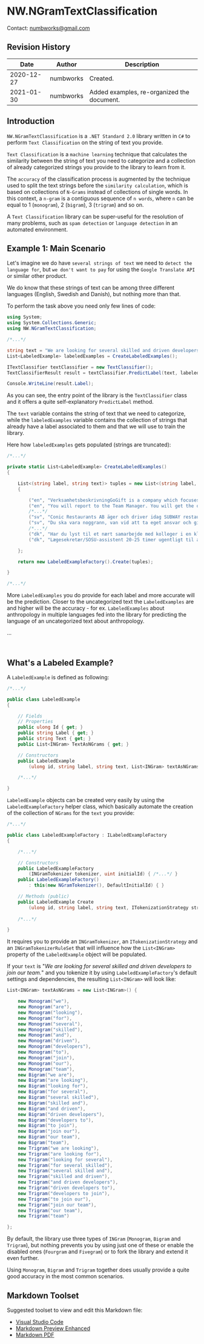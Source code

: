 # NW.NGramTextClassification
Contact: numbworks@gmail.com

## Revision History

| Date | Author | Description |
|---|---|---|
| 2020-12-27 | numbworks | Created. |
| 2021-01-30 | numbworks | Added examples, re-organized the document. |

## Introduction

`NW.NGramTextClassification` is a `.NET Standard 2.0` library written in `C#` to perform `Text Classification` on the string of text you provide. 

`Text Classification` is a `machine learning` technique that calculates the similarity between the string of text you need to categorize and a collection of already categorized strings you provide to the library to learn from it. 

The `accuracy` of the classification process is augmented by the technique used to split the text strings before the `similarity calculation`, which is based on collections of `N-Grams` instead of collections of single words. In this context, a `n-gram` is a contiguous sequence of `n words`, where `n` can be equal to 1 (`monogram`), 2 (`bigram`), 3 (`trigram`) and so on.

A `Text Classification` library can be super-useful for the resolution of many problems, such as `spam detection` or `language detection` in an automated environment.

## Example 1: Main Scenario 

Let's imagine we do have `several strings of text` we need to `detect the language for`, but `we don't want to pay` for using the `Google Translate API` or similar other product. 

We do know that these strings of text can be among three different languages (English, Swedish and Danish), but nothing more than that.

To perform the task above you need only few lines of code:

```csharp
using System;
using System.Collections.Generic;
using NW.NGramTextClassification;

/*...*/

string text = "We are looking for several skilled and driven developers to join our team.";
List<LabeledExample> labeledExamples = CreateLabeledExamples();

ITextClassifier textClassifier = new TextClassifier();
TextClassifierResult result = textClassifier.PredictLabel(text, labeledExamples);

Console.WriteLine(result.Label);
```

As you can see, the entry point of the library is the `TextClassifier` class and it offers a quite self-explanatory `PredictLabel` method.

The `text` variable contains the string of text that we need to categorize, while the `labeledExamples` variable contains the collection of strings that already have a label associated to them and that we will use to train the library.

Here how `labeledExamples` gets populated (strings are truncated):

```csharp
/*...*/

private static List<LabeledExample> CreateLabeledExamples()
{

    List<(string label, string text)> tuples = new List<(string label, string text)>()
    {

        ("en", "VerksamhetsbeskrivningGoGift is a company which focuses on [...]"),
        ("en", "You will report to the Team Manager. You will get the opportunity [...]"),
        /*...*/
        ("sv", "Conic Restaurants AB äger och driver idag SUBWAY restauranger [...]"),
        ("sv", "Du ska vara noggrann, van vid att ta eget ansvar och gilla att [...]"),
        /*...*/ 
        ("dk", "Har du lyst til et nært samarbejde med kolleger i en klinik [...]"),
        ("dk", "Lægesekretær/SOSU-assistent 20-25 timer ugentligt til almen [...]"),

    };

    return new LabeledExampleFactory().Create(tuples);

}

/*...*/
```

More `LabeledExamples` you do provide for each label and more accurate will be the prediction. Closer to the uncategorized text the `LabeledExamples` are and higher will be the accuracy - for ex. `LabeledExamples` about anthropology in multiple languages fed into the library for predicting the language of an uncategorized text about anthropology.  


...

```csharp

```

```csharp

```


## What's a Labeled Example?

A `LabeledExample` is defined as following:

```csharp
/*...*/

public class LabeledExample
{

    // Fields
    // Properties
    public ulong Id { get; }
    public string Label { get; }
    public string Text { get; }
    public List<INGram> TextAsNGrams { get; }

    // Constructors
    public LabeledExample
        (ulong id, string label, string text, List<INGram> textAsNGrams) { /*...*/ }

    /*...*/

}
```

`LabeledExample` objects can be created very easily by using the `LabeledExampleFactory` helper class, which basically automate the creation of the collection of `NGrams` for the `text` you provide:

```csharp
/*...*/

public class LabeledExampleFactory : ILabeledExampleFactory
{

    /*...*/

    // Constructors
    public LabeledExampleFactory
        (INGramTokenizer tokenizer, uint initialId) { /*...*/ }
    public LabeledExampleFactory()
        : this(new NGramTokenizer(), DefaultInitialId) { }

    // Methods (public)
    public LabeledExample Create
        (ulong id, string label, string text, ITokenizationStrategy strategy, INGramTokenizerRuleSet ruleSet) { /*...*/ }
            
    /*...*/

}
```

It requires you to provide an `INGramTokenizer`, an `ITokenizationStrategy` and an `INGramTokenizerRuleSet` that will influence how the `List<INGram>` property of the `LabeledExample` object will be populated.

If your `text` is "*We are looking for several skilled and driven developers to join our team.*" and you tokenize it by using `LabeledExampleFactory`'s default settings and dependencies, the resulting `List<INGram>` will look like:

```csharp
List<INGram> textAsNGrams = new List<INGram>() {

    new Monogram("we"),
    new Monogram("are"),
    new Monogram("looking"),
    new Monogram("for"),
    new Monogram("several"),
    new Monogram("skilled"),
    new Monogram("and"),
    new Monogram("driven"),
    new Monogram("developers"),
    new Monogram("to"),
    new Monogram("join"),
    new Monogram("our"),
    new Monogram("team"),
    new Bigram("we are"),
    new Bigram("are looking"),
    new Bigram("looking for"),
    new Bigram("for several"),
    new Bigram("several skilled"),
    new Bigram("skilled and"),
    new Bigram("and driven"),
    new Bigram("driven developers"),
    new Bigram("developers to"),
    new Bigram("to join"),
    new Bigram("join our"),
    new Bigram("our team"),
    new Bigram("team"),
    new Trigram("we are looking"),
    new Trigram("are looking for"),
    new Trigram("looking for several"),
    new Trigram("for several skilled"),
    new Trigram("several skilled and"),
    new Trigram("skilled and driven"),
    new Trigram("and driven developers"),
    new Trigram("driven developers to"),
    new Trigram("developers to join"),
    new Trigram("to join our"),
    new Trigram("join our team"),
    new Trigram("our team"),
    new Trigram("team")

};

```

By default, the library use three types of `INGram` (`Monogram`, `Bigram` and `Trigram`), but nothing prevents you by using just one of these or enable the disabled ones (`Fourgram` and `Fivegram`) or to fork the library and extend it even further.

Using `Monogram`, `Bigram` and `Trigram` together does usually provide a quite good accuracy in the most common scenarios.

## Markdown Toolset

Suggested toolset to view and edit this Markdown file:

- [Visual Studio Code](https://code.visualstudio.com/)
- [Markdown Preview Enhanced](https://marketplace.visualstudio.com/items?itemName=shd101wyy.markdown-preview-enhanced)
- [Markdown PDF](https://marketplace.visualstudio.com/items?itemName=yzane.markdown-pdf)